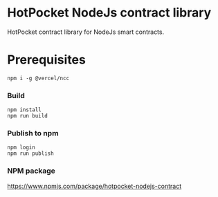 # HotPocket NodeJs contract library
HotPocket contract library for NodeJs smart contracts.

# Prerequisites
```
npm i -g @vercel/ncc
```

### Build
```
npm install
npm run build
```

### Publish to npm
```
npm login
npm run publish
```

### NPM package
https://www.npmjs.com/package/hotpocket-nodejs-contract

